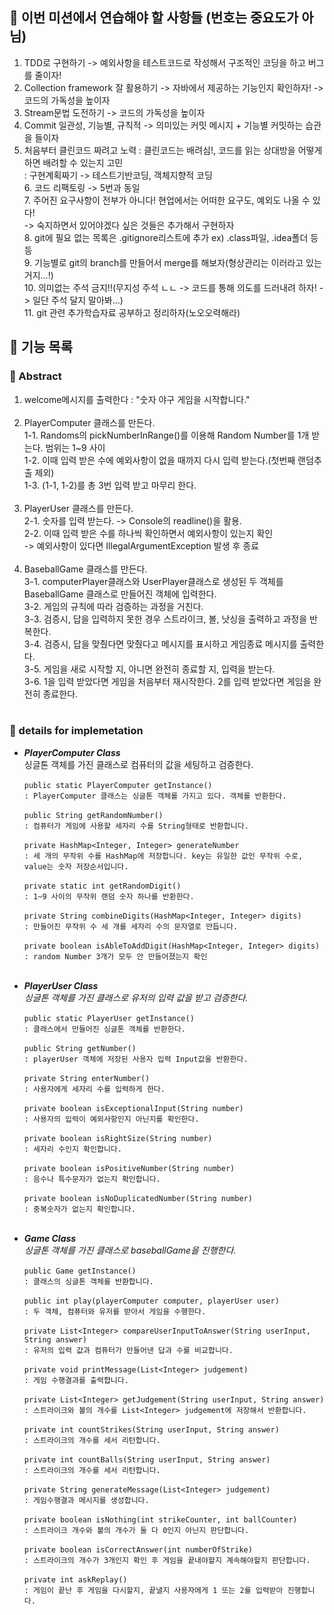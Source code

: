 ## 🙇 이번 미션에서 연습해야 할 사항들 (번호는 중요도가 아님)

1. TDD로 구현하기 -> 예외사항을 테스트코드로 작성해서 구조적인 코딩을 하고 버그를 줄이자!<br>
2. Collection framework 잘 활용하기 -> 자바에서 제공하는 기능인지 확인하자! -> 코드의 가독성을 높이자<br>
3. Stream문법 도전하기 -> 코드의 가독성을 높이자<br>
4. Commit 일관성, 기능별, 규칙적 -> 의미있는 커밋 메시지 + 기능별 커밋하는 습관을 들이자<br>
5. 처음부터 클린코드 짜려고 노력 : 클린코드는 배려심!, 코드를 읽는 상대방을 어떻게 하면 배려할 수 있는지 고민<br>
   : 구현계획짜기 -> 테스트기반코딩, 객체지향적 코딩<br>
   6. 코드 리팩토링 -> 5번과 동일<br>
   7. 주어진 요구사항이 전부가 아니다! 현업에서는 어떠한 요구도, 예외도 나올 수 있다!<br>
   -> 숙지하면서 있어야겠다 싶은 것들은 추가해서 구현하자<br>
   8. git에 필요 없는 목록은 .gitignore리스트에 추가 ex) .class파일, .idea폴더 등등<br>
   9. 기능별로 git의 branch를 만들어서 merge를 해보자(형상관리는 이러라고 있는거지...!)<br>
   10. 의미없는 주석 금지!!(무지성 주석 ㄴㄴ -> 코드를 통해 의도를 드러내려 하자! -> 일단 주석 달지 말아봐...)<br>
   11. git 관련 추가학습자료 공부하고 정리하자(노오오력해라)<br>

## 📝 기능 목록

### 🧐 Abstract

1. welcome메시지를 출력한다 : "숫자 야구 게임을 시작합니다."<br>
   <br>
2. PlayerComputer 클래스를 만든다.<br>
   1-1. Randoms의 pickNumberInRange()를 이용해 Random Number를 1개 받는다. 범위는 1~9 사이<br>
   1-2. 이때 입력 받은 수에 예외사항이 없을 때까지 다시 입력 받는다.(첫번째 랜덤추출 제외)<br>
   1-3. (1-1, 1-2)를 총 3번 입력 받고 마무리 한다.<br>
   <br>
3. PlayerUser 클래스를 만든다.<br>
   2-1. 숫자를 입력 받는다. -> Console의 readline()을 활용.<br>
   2-2. 이때 입력 받은 수를 하나씩 확인하면서 예외사항이 있는지 확인<br>
   -> 예외사항이 있다면 IllegalArgumentException 발생 후 종료<br>
   <br>
4. BaseballGame 클래스를 만든다.<br>
   3-1. computerPlayer클래스와 UserPlayer클래스로 생성된 두 객체를<br>
   BaseballGame 클래스로 만들어진 객체에 입력한다.<br>
   3-2. 게임의 규칙에 따라 검증하는 과정을 거친다.<br>
   3-3. 검증시, 답을 입력하지 못한 경우 스트라이크, 볼, 낫싱을 출력하고 과정을 반복한다.<br>
   3-4. 검증시, 답을 맞췄다면 맞췄다고 메시지를 표시하고 게임종료 메시지를 출력한다.<br>
   3-5. 게임을 새로 시작할 지, 아니면 완전히 종료할 지, 입력을 받는다.<br>
   3-6. 1을 입력 받았다면 게임을 처음부터 재시작한다. 2를 입력 받았다면 게임을 완전히 종료한다.<br>
   <br>

### 🔎 details for implemetation

* _**PlayerComputer Class**_<br>
  싱글톤 객체를 가진 클래스로 컴퓨터의 값을 세팅하고 검증한다.<br>
  <br>
  `public static PlayerComputer getInstance()`<br>
  `: PlayerComputer 클래스는 싱글톤 객체를 가지고 있다. 객체를 반환한다.`<br>
  <br>
  `public String getRandomNumber()`<br>
  `: 컴퓨터가 게임에 사용할 세자리 수를 String형태로 반환합니다.`<br>
  <br>
  `private HashMap<Integer, Integer> generateNumber`<br>
  `: 세 개의 무작위 수를 HashMap에 저장합니다. key는 유일한 값인 무작위 수로, value는 숫자 저장순서입니다.`<br>
  <br>
  `private static int getRandomDigit()`<br>
  `: 1~9 사이의 무작위 랜덤 숫자 하나를 반환한다.`<br>
  <br>
  `private String combineDigits(HashMap<Integer, Integer> digits)`<br>
  `: 만들어진 무작위 수 세 개를 세자리 수의 문자열로 만듭니다.`<br>
  <br>
  `private boolean isAbleToAddDigit(HashMap<Integer, Integer> digits)`<br>
  `: random Number 3개가 모두 안 만들어졌는지 확인`<br>
  <br>

* _**PlayerUser Class**_<br>
  _싱글톤 객체를 가진 클래스로 유저의 입력 값을 받고 검증한다._<br>
  <br>
  `public static PlayerUser getInstance()`<br>
  `: 클래스에서 만들어진 싱글톤 객체를 반환한다.`<br>
  <br>
  `public String getNumber()`<br>
  `: playerUser 객체에 저장된 사용자 입력 Input값을 반환한다.`<br>
  <br>
  `private String enterNumber()`<br>
  `: 사용자에게 세자리 수를 입력하게 한다.`<br>
  <br>
  `private boolean isExceptionalInput(String number)`<br>
  `: 사용자의 입력이 예외사항인지 아닌지를 확인한다.`<br>
  <br>
  `private boolean isRightSize(String number)`<br>
  `: 세자리 수인지 확인합니다.`<br>
  <br>
  `private boolean isPositiveNumber(String number)`<br>
  `: 음수나 특수문자가 없는지 확인합니다.`<br>
  <br>
  `private boolean isNoDuplicatedNumber(String number)`<br>
  `: 중복숫자가 없는지 확인합니다.`<br>
  <br>

* _**Game Class**_<br>
  _싱글톤 객체를 가진 클래스로 baseballGame을 진행한다._<br>
  <br>
  `public Game getInstance()`<br>
  `: 클래스의 싱글톤 객체를 반환합니다.`<br>
  <br>
  `public int play(playerComputer computer, playerUser user)`<br>
  `: 두 객체, 컴퓨터와 유저를 받아서 게임을 수행한다.`<br>
  <br>
  `private List<Integer> compareUserInputToAnswer(String userInput, String answer)`<br>
  `: 유저의 입력 값과 컴퓨터가 만들어낸 답과 수를 비교합니다.`<br>
  <br>
  `private void printMessage(List<Integer> judgement)`<br>
  `: 게임 수행결과를 출력합니다.`<br>
  <br>
  `private List<Integer> getJudgement(String userInput, String answer)`<br>
  `: 스트라이크와 볼의 개수를 List<Integer> judgement에 저장해서 반환합니다.`<br>
  <br>
  `private int countStrikes(String userInput, String answer)`<br>
  `: 스트라이크의 개수를 세서 리턴합니다.`<br>
  <br>
  `private int countBalls(String userInput, String answer)`<br>
  `: 스트라이크의 개수를 세서 리턴합니다.`<br>
  <br>
  `private String generateMessage(List<Integer> judgement)`<br>
  `: 게임수행결과 메시지를 생성합니다.`<br>
  <br>
  `private boolean isNothing(int strikeCounter, int ballCounter)`<br>
  `: 스트라이크 개수와 볼의 개수가 둘 다 0인지 아닌지 판단합니다.`<br>
  <br>
  `private boolean isCorrectAnswer(int numberOfStrike)`<br>
  `: 스트라이크의 개수가 3개인지 확인 후 게임을 끝내야할지 계속해야할지 판단합니다.`<br>
  <br>
  `private int askReplay()`<br>
  `: 게임이 끝난 후 게임을 다시할지, 끝낼지 사용자에게 1 또는 2를 입력받아 진행합니다.`<br>
  <br>






